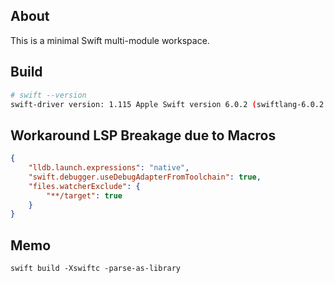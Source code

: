 ## About

This is a minimal Swift multi-module workspace.

## Build

```sh
# swift --version
swift-driver version: 1.115 Apple Swift version 6.0.2 (swiftlang-6.0.2.1.2 clang-1600.0.26.4)
```

## Workaround LSP Breakage due to Macros

```json
{
    "lldb.launch.expressions": "native",
    "swift.debugger.useDebugAdapterFromToolchain": true,
    "files.watcherExclude": {
        "**/target": true
    }
}
```

## Memo

```
swift build -Xswiftc -parse-as-library
```

